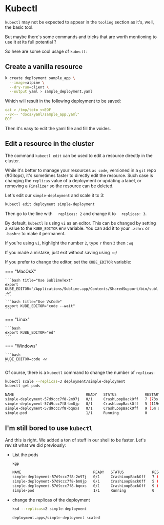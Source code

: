 # Kubectl

`kubectl` may not be expected to appear in the `tooling` section as it's, well, the basic tool.

But maybe there's some commands and tricks that are worth mentioning to use it at its full potential ? 

So here are some cool usage of `kubectl`:

## Create a vanilla resource

```bash
k create deployment sample_app \
  --image=alpine \
  --dry-run=client \
  --output yaml > sample_deployment.yaml
```

Which will result in the following deployment to be saved:

```yaml title="sample_app.yaml"
cat > /tmp/toto <<EOF
--8<-- "docs/yaml/sample_app.yaml"
EOF
```

Then it's easy to edit the yaml file and fill the voides.

## Edit a resource in the cluster

The command `kubectl edit` can be used to edit a resource directly in the cluster. 

While it's better to manage your resources `as code`, versioned in a `git` repo (#Gitops), it's sometimes faster
to directly edit the resource. Such case is changing the `replicas` value of a deployment or updating a label, or removing a `Finalizer` so the resource can be deleted. 

Let's edit our `simple-deployment` and scale it to 3:

```bash
kubectl edit deployment simple-deployment
```

Then go to the line with `  replicas: 2` and change it to `  replicas: 3`.

By default, `kubectl` is using `vi` as an editor. This can be changed by setting a value to the `KUBE_EDITOR` env variable. You can add it to your `.zshrc` or `.bashrc` to make it permanent.

If you're using `vi`, highlight the number `2`, type `r` then `3` then `:wq`

If you made a mistake, just exit without saving using `:q!`

If you prefer to change the editor, set the `KUBE_EDITOR` variable:

=== "MacOsX"

    ```bash title="Use SublimeText"
    export KUBE_EDITOR="/Applications/Sublime.app/Contents/SharedSupport/bin/subl -w"
    ```
    ```bash title="Use VsCode"
    export KUBE_EDITOR="code --wait"
    ```

=== "Linux"

    ```bash
    export KUBE_EDITOR="ed"
    ```

=== "Windows"

    ```bash
    KUBE_EDITOR=code -w
    ```

Of course, there is a `kubectl` command to change the number of `replicas`: 

```bash
kubectl scale --replicas=3 deployment/simple-deployment
kubectl get pods
```
```bash title="output"
NAME                                 READY   STATUS             RESTARTS       AGE
simple-deployment-57d9ccc7f8-2m97j   0/1     CrashLoopBackOff   7 (73s ago)    12m
simple-deployment-57d9ccc7f8-bm8jp   0/1     CrashLoopBackOff   5 (119s ago)   4m48s
simple-deployment-57d9ccc7f8-bqnxs   0/1     CrashLoopBackOff   9 (5m ago)     26m
simple-pod                           1/1     Running            0              26m
```

## I'm still bored to use `kubectl`

And this is right. We added a ton of stuff in our shell to be faster. Let's revisit what we did previously:

- List the pods
    ```bash
    kgp
    ```
    ```bash title="output"
    NAME                                 READY   STATUS             RESTARTS       AGE
    simple-deployment-57d9ccc7f8-2m97j   0/1     CrashLoopBackOff   7 (73s ago)    12m
    simple-deployment-57d9ccc7f8-bm8jp   0/1     CrashLoopBackOff   5 (119s ago)   4m48s
    simple-deployment-57d9ccc7f8-bqnxs   0/1     CrashLoopBackOff   9 (5m ago)     26m
    simple-pod                           1/1     Running            0              26m
    ```

- change the replicas of the deployment
    ```bash
    ksd --replicas=2 simple-deployment
    ```
    ```bash title="output"
    deployment.apps/simple-deployment scaled
    ```